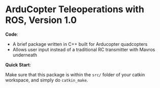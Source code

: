 # ArduCopter Teleoperations with ROS, Version 1.0



**Code**:
 - A brief package written in C++ built for Arducopter quadcopters
 - Allows user input instead of a traditional RC transmitter with Mavros underneath


**Quick Start**:

Make sure that this package is within the `src/` folder of your catkin workspace, and simply do `catkin_make`.


